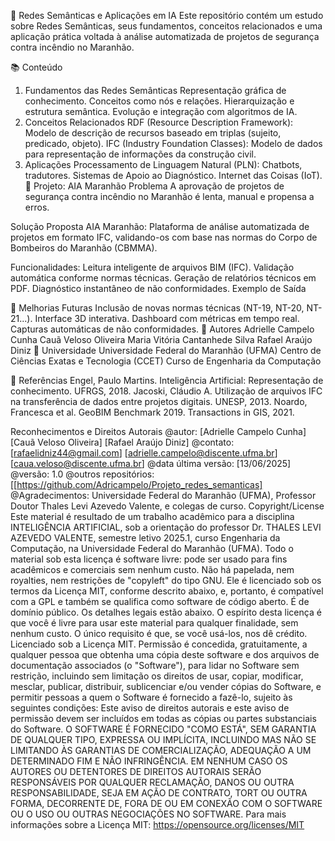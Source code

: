 🔗 Redes Semânticas e Aplicações em IA
Este repositório contém um estudo sobre Redes Semânticas, seus fundamentos, conceitos relacionados e uma aplicação prática voltada à análise automatizada de projetos de segurança contra incêndio no Maranhão.

📚 Conteúdo
1. Fundamentos das Redes Semânticas
Representação gráfica de conhecimento.
Conceitos como nós e relações.
Hierarquização e estrutura semântica.
Evolução e integração com algoritmos de IA.
2. Conceitos Relacionados
RDF (Resource Description Framework): Modelo de descrição de recursos baseado em triplas (sujeito, predicado, objeto).
IFC (Industry Foundation Classes): Modelo de dados para representação de informações da construção civil.
3. Aplicações
Processamento de Linguagem Natural (PLN): Chatbots, tradutores.
Sistemas de Apoio ao Diagnóstico.
Internet das Coisas (IoT).
🧠 Projeto: AIA Maranhão
Problema
A aprovação de projetos de segurança contra incêndio no Maranhão é lenta, manual e propensa a erros.

Solução Proposta
AIA Maranhão: Plataforma de análise automatizada de projetos em formato IFC, validando-os com base nas normas do Corpo de Bombeiros do Maranhão (CBMMA).

Funcionalidades:
Leitura inteligente de arquivos BIM (IFC).
Validação automática conforme normas técnicas.
Geração de relatórios técnicos em PDF.
Diagnóstico instantâneo de não conformidades.
Exemplo de Saída

🚀 Melhorias Futuras
Inclusão de novas normas técnicas (NT-19, NT-20, NT-21...).
Interface 3D interativa.
Dashboard com métricas em tempo real.
Capturas automáticas de não conformidades.
👥 Autores
Adrielle Campelo Cunha
Cauã Veloso Oliveira
Maria Vitória Cantanhede Silva
Rafael Araújo Diniz
🏫 Universidade
Universidade Federal do Maranhão (UFMA)
Centro de Ciências Exatas e Tecnologia (CCET)
Curso de Engenharia da Computação

📄 Referências
Engel, Paulo Martins. Inteligência Artificial: Representação de conhecimento. UFRGS, 2018.
Jacoski, Cláudio A. Utilização de arquivos IFC na transferência de dados entre projetos digitais. UNESP, 2013.
Noardo, Francesca et al. GeoBIM Benchmark 2019. Transactions in GIS, 2021.

Reconhecimentos e Direitos Autorais
@autor: [Adrielle Campelo Cunha] [Cauã Veloso Oliveira] [Rafael Araújo Diniz] 
@contato: [rafaelidniz44@gmail.com] [adrielle.campelo@discente.ufma.br] [caua.veloso@discente.ufma.br] 
@data última versão: [13/06/2025]
@versão: 1.0
@outros repositórios: [[https://github.com/Adricampelo/Projeto_redes_semanticas]
@Agradecimentos: Universidade Federal do Maranhão (UFMA), Professor Doutor
Thales Levi Azevedo Valente, e colegas de curso.
Copyright/License
Este material é resultado de um trabalho acadêmico para a disciplina
INTELIGÊNCIA ARTIFICIAL, sob a orientação do professor Dr. THALES LEVI
AZEVEDO VALENTE, semestre letivo 2025.1, curso Engenharia da Computação,
na Universidade Federal do Maranhão (UFMA). Todo o material sob esta licença é
software livre: pode ser usado para fins acadêmicos e comerciais sem nenhum custo.
Não há papelada, nem royalties, nem restrições de "copyleft" do tipo GNU. Ele é
licenciado sob os termos da Licença MIT, conforme descrito abaixo, e, portanto, é
compatível com a GPL e também se qualifica como software de código aberto. É de
domínio público. Os detalhes legais estão abaixo. O espírito desta licença é que você
é livre para usar este material para qualquer finalidade, sem nenhum custo. O único
requisito é que, se você usá-los, nos dê crédito.
Licenciado sob a Licença MIT. Permissão é concedida, gratuitamente, a qualquer
pessoa que obtenha uma cópia deste software e dos arquivos de documentação
associados (o "Software"), para lidar no Software sem restrição, incluindo sem
limitação os direitos de usar, copiar, modificar, mesclar, publicar, distribuir,
sublicenciar e/ou vender cópias do Software, e permitir pessoas a quem o Software
é fornecido a fazê-lo, sujeito às seguintes condições:
Este aviso de direitos autorais e este aviso de permissão devem ser incluídos em todas
as cópias ou partes substanciais do Software.
O SOFTWARE É FORNECIDO "COMO ESTÁ", SEM GARANTIA DE
QUALQUER TIPO, EXPRESSA OU IMPLÍCITA, INCLUINDO MAS NÃO SE
LIMITANDO ÀS GARANTIAS DE COMERCIALIZAÇÃO, ADEQUAÇÃO A UM
DETERMINADO FIM E NÃO INFRINGÊNCIA. EM NENHUM CASO OS
AUTORES OU DETENTORES DE DIREITOS AUTORAIS SERÃO
RESPONSÁVEIS POR QUALQUER RECLAMAÇÃO, DANOS OU OUTRA
RESPONSABILIDADE, SEJA EM AÇÃO DE CONTRATO, TORT OU OUTRA
FORMA, DECORRENTE DE, FORA DE OU EM CONEXÃO COM O
SOFTWARE OU O USO OU OUTRAS NEGOCIAÇÕES NO SOFTWARE.
Para mais informações sobre a Licença MIT: https://opensource.org/licenses/MIT
